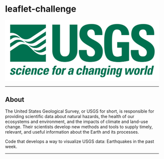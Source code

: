 # leaflet-challenge

![logo](https://github.com/caitlin-hartley/leaflet-challenge/blob/main/images/1-Logo.png)

---

## About

The United States Geological Survey, or USGS for short, is responsible for providing scientific data about natural hazards, the health of our ecosystems and environment, and the impacts of climate and land-use change. Their scientists develop new methods and tools to supply timely, relevant, and useful information about the Earth and its processes.

Code that develops a way to visualize USGS data: Earthquakes in the past week. 

---
